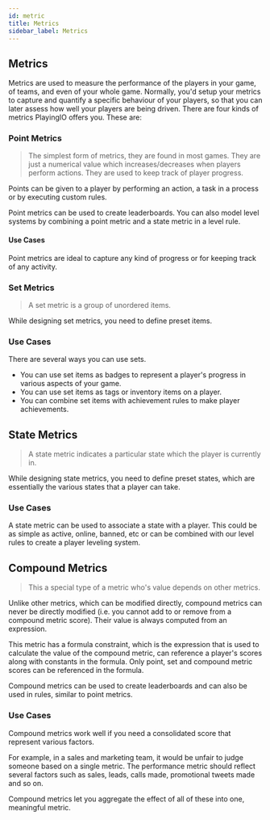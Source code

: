 ```yaml
---
id: metric
title: Metrics
sidebar_label: Metrics
---
```


## Metrics

Metrics are used to measure the performance of the players in your game, of teams, and even of your whole game. Normally, you'd setup your metrics to capture and quantify a specific behaviour of your players, so that you can later assess how well your players are being driven. There are four kinds of metrics PlayingIO offers you. These are:



### Point Metrics

> The simplest form of metrics, they are found in most games. They are just a numerical value which increases/decreases when players perform actions. They are used to keep track of player progress.

Points can be given to a player by performing an action, a task in a process or by executing custom rules.

Point metrics can be used to create leaderboards. You can also model level systems by combining a point metric and a state metric in a level rule.

#### Use Cases

Point metrics are ideal to capture any kind of progress or for keeping track of any activity.



### Set Metrics

> A set metric is a group of unordered items.

While designing set metrics, you need to define preset items.

### Use Cases

There are several ways you can use sets.

* You can use set items as badges to represent a player's progress in various aspects of your game.
* You can use set items as tags or inventory items on a player.
* You can combine set items with achievement rules to make player achievements.



## State Metrics

> A state metric indicates a particular state which the player is currently in.

While designing state metrics, you need to define preset states, which are essentially the various states that a player can take.

### Use Cases

A state metric can be used to associate a state with a player. This could be as simple as active, online, banned, etc or can be combined with our level rules to create a player leveling system.



## Compound Metrics

> This a special type of a metric who's value depends on other metrics.

Unlike other metrics, which can be modified directly, compound metrics can never be directly modified (i.e. you cannot add to or remove from a compound metric score). Their value is always computed from an expression.

This metric has a formula constraint, which is the expression that is used to calculate the value of the compound metric, can reference a player's scores along with constants in the formula. Only point, set and compound metric scores can be referenced in the formula.

Compound metrics can be used to create leaderboards and can also be used in rules, similar to point metrics.

### Use Cases
Compound metrics work well if you need a consolidated score that represent various factors.

For example, in a sales and marketing team, it would be unfair to judge someone based on a single metric. The performance metric should reflect several factors such as sales, leads, calls made, promotional tweets made and so on.

Compound metrics let you aggregate the effect of all of these into one, meaningful metric.